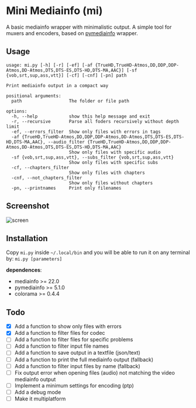 # Mini Mediainfo (mi)

A basic mediainfo wrapper with minimalistic output. A simple tool for muxers and encoders, based on [pymediainfo](https://pymediainfo.readthedocs.io/en/stable/pymediainfo.html) wrapper.

## Usage

```
usage: mi.py [-h] [-r] [-ef] [-af {TrueHD,TrueHD-Atmos,DD,DDP,DDP-Atmos,DD-Atmos,DTS,DTS-ES,DTS-HD,DTS-MA,AAC}] [-sf {vob,srt,sup,ass,vtt}] [-cf] [-cnf] [-pn] path

Print mediainfo output in a compact way

positional arguments:
  path                  The folder or file path

options:
  -h, --help            show this help message and exit
  -r, --recursive       Parse all foders recursively without depth limit
  -ef, --errors_filter  Show only files with errors in tags
  -af {TrueHD,TrueHD-Atmos,DD,DDP,DDP-Atmos,DD-Atmos,DTS,DTS-ES,DTS-HD,DTS-MA,AAC}, --audio_filter {TrueHD,TrueHD-Atmos,DD,DDP,DDP-Atmos,DD-Atmos,DTS,DTS-ES,DTS-HD,DTS-MA,AAC}
                        Show only files with specific audio
  -sf {vob,srt,sup,ass,vtt}, --subs_filter {vob,srt,sup,ass,vtt}
                        Show only files with specific subs
  -cf, --chapters_filter
                        Show only files with chapters
  -cnf, --not_chapters_filter
                        Show only files without chapters
  -pn, --printnames     Print only filenames
```

## Screenshot

![screen](https://i.postimg.cc/y6F8PZgy/image.png)

## Installation

Copy `mi.py` inside `~/.local/bin` and you will be able to run it on any terminal by: `mi.py [parameters]`

**dependences**:

- mediainfo >= 22.0
- pymediainfo >= 5.1.0
- colorama >= 0.4.4

## Todo

- [x] Add a function to show only files with errors
- [x] Add a function to filter files for codec
- [ ] Add a function to filter files for specific problems
- [ ] Add a function to filter input file names
- [ ] Add a function to save output in a textfile (json/text)
- [ ] Add a function to print the full mediainfo output (fallback)
- [ ] Add a function to filter input files by name (fallback)
- [ ] Fix output error when opening files (audio) not matching the video mediainfo output
- [ ] Implement a minimum settings for encoding (ptp)
- [ ] Add a debug mode
- [ ] Make it multiplatform
